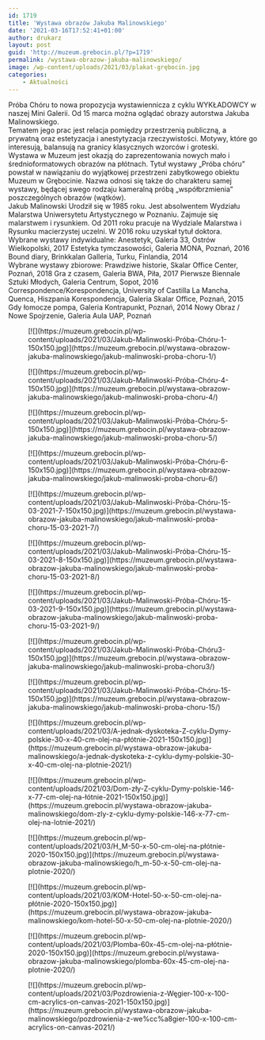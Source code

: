 ```yaml
---
id: 1719
title: 'Wystawa obrazów Jakuba Malinowskiego'
date: '2021-03-16T17:52:41+01:00'
author: drukarz
layout: post
guid: 'http://muzeum.grebocin.pl/?p=1719'
permalink: /wystawa-obrazow-jakuba-malinowskiego/
image: /wp-content/uploads/2021/03/plakat-grębocin.jpg
categories:
    - Aktualności
---
```


<div class="" dir="auto"><div class="ecm0bbzt hv4rvrfc ihqw7lf3 dati1w0a" data-ad-comet-preview="message" data-ad-preview="message" id="jsc_c_vd"><div class="j83agx80 cbu4d94t ew0dbk1b irj2b8pg"><div class="qzhwtbm6 knvmm38d"></div><div class="qzhwtbm6 knvmm38d"><div class="qzhwtbm6 knvmm38d"><div class="kvgmc6g5 cxmmr5t8 oygrvhab hcukyx3x c1et5uql ii04i59q"><div dir="auto">Próba Chóru to nowa propozycja wystawiennicza z cyklu WYKŁADOWCY w naszej Mini Galerii. Od 15 marca można oglądać obrazy autorstwa Jakuba Malinowskiego.</div></div><div class="o9v6fnle cxmmr5t8 oygrvhab hcukyx3x c1et5uql ii04i59q"><div dir="auto">Tematem jego prac jest relacja pomiędzy przestrzenią publiczną, a prywatną oraz estetyzacja i anestytyzacja rzeczywistości. Motywy, które go interesują, balansują na granicy klasycznych wzorców i groteski.</div></div><div class="o9v6fnle cxmmr5t8 oygrvhab hcukyx3x c1et5uql ii04i59q"><div dir="auto">Wystawa w Muzeum jest okazją do zaprezentowania nowych mało i średnioformatowych obrazów na płótnach. Tytuł wystawy „Próba chóru” powstał w nawiązaniu do wyjątkowej przestrzeni zabytkowego obiektu Muzeum w Grębocinie. Nazwa odnosi się także do charakteru samej wystawy, będącej swego rodzaju kameralną próbą „współbrzmienia” poszczególnych obrazów (wątków).</div></div><div class="o9v6fnle cxmmr5t8 oygrvhab hcukyx3x c1et5uql ii04i59q"><div dir="auto">Jakub Malinowski Urodził się w 1985 roku. Jest absolwentem Wydziału Malarstwa Uniwersytetu Artystycznego w Poznaniu. Zajmuje się malarstwem i rysunkiem. Od 2011 roku pracuje na Wydziale Malarstwa i Rysunku macierzystej uczelni. W 2016 roku uzyskał tytuł doktora.</div></div><div class="o9v6fnle cxmmr5t8 oygrvhab hcukyx3x c1et5uql ii04i59q"><div dir="auto">Wybrane wystawy indywidualne: Anestetyk, Galeria 33, Ostrów Wielkopolski, 2017 Estetyka tymczasowości, Galeria MONA, Poznań, 2016 Bound diary, Brinkkalan Galleria, Turku, Finlandia, 2014</div><div dir="auto">Wybrane wystawy zbiorowe: Prawdziwe historie, Skalar Office Center, Poznań, 2018 Gra z czasem, Galeria BWA, Piła, 2017 Pierwsze Biennale Sztuki Młodych, Galeria Centrum, Sopot, 2016 Correspondence/Korespondencja, University of Castilla La Mancha, Quenca, Hiszpania Korespondencja, Galeria Skalar Office, Poznań, 2015 Gdy łomocze pompa, Galeria Kontrapunkt, Poznań, 2014 Nowy Obraz / Nowe Spojrzenie, Galeria Aula UAP, Poznań</div><div dir="auto"></div></div><div dir="auto"><div class="gallery galleryid-1719 gallery-columns-5 gallery-size-thumbnail" id="gallery-6"><figure class="gallery-item"><div class="gallery-icon landscape"> [![](https://muzeum.grebocin.pl/wp-content/uploads/2021/03/Jakub-Malinwoski-Próba-Chóru-1-150x150.jpg)](https://muzeum.grebocin.pl/wystawa-obrazow-jakuba-malinowskiego/jakub-malinwoski-proba-choru-1/) </div></figure><figure class="gallery-item"><div class="gallery-icon landscape"> [![](https://muzeum.grebocin.pl/wp-content/uploads/2021/03/Jakub-Malinwoski-Próba-Chóru-4-150x150.jpg)](https://muzeum.grebocin.pl/wystawa-obrazow-jakuba-malinowskiego/jakub-malinwoski-proba-choru-4/) </div></figure><figure class="gallery-item"><div class="gallery-icon landscape"> [![](https://muzeum.grebocin.pl/wp-content/uploads/2021/03/Jakub-Malinwoski-Próba-Chóru-5-150x150.jpg)](https://muzeum.grebocin.pl/wystawa-obrazow-jakuba-malinowskiego/jakub-malinwoski-proba-choru-5/) </div></figure><figure class="gallery-item"><div class="gallery-icon landscape"> [![](https://muzeum.grebocin.pl/wp-content/uploads/2021/03/Jakub-Malinwoski-Próba-Chóru-6-150x150.jpg)](https://muzeum.grebocin.pl/wystawa-obrazow-jakuba-malinowskiego/jakub-malinwoski-proba-choru-6/) </div></figure><figure class="gallery-item"><div class="gallery-icon landscape"> [![](https://muzeum.grebocin.pl/wp-content/uploads/2021/03/Jakub-Malinwoski-Próba-Chóru-15-03-2021-7-150x150.jpg)](https://muzeum.grebocin.pl/wystawa-obrazow-jakuba-malinowskiego/jakub-malinwoski-proba-choru-15-03-2021-7/) </div></figure><figure class="gallery-item"><div class="gallery-icon landscape"> [![](https://muzeum.grebocin.pl/wp-content/uploads/2021/03/Jakub-Malinwoski-Próba-Chóru-15-03-2021-8-150x150.jpg)](https://muzeum.grebocin.pl/wystawa-obrazow-jakuba-malinowskiego/jakub-malinwoski-proba-choru-15-03-2021-8/) </div></figure><figure class="gallery-item"><div class="gallery-icon landscape"> [![](https://muzeum.grebocin.pl/wp-content/uploads/2021/03/Jakub-Malinwoski-Próba-Chóru-15-03-2021-9-150x150.jpg)](https://muzeum.grebocin.pl/wystawa-obrazow-jakuba-malinowskiego/jakub-malinwoski-proba-choru-15-03-2021-9/) </div></figure><figure class="gallery-item"><div class="gallery-icon landscape"> [![](https://muzeum.grebocin.pl/wp-content/uploads/2021/03/Jakub-Malinwoski-Próba-Chóru3-150x150.jpg)](https://muzeum.grebocin.pl/wystawa-obrazow-jakuba-malinowskiego/jakub-malinwoski-proba-choru3/) </div></figure><figure class="gallery-item"><div class="gallery-icon landscape"> [![](https://muzeum.grebocin.pl/wp-content/uploads/2021/03/Jakub-Malinwoski-Próba-Chóru-15-150x150.jpg)](https://muzeum.grebocin.pl/wystawa-obrazow-jakuba-malinowskiego/jakub-malinwoski-proba-choru-15/) </div></figure><figure class="gallery-item"><div class="gallery-icon landscape"> [![](https://muzeum.grebocin.pl/wp-content/uploads/2021/03/A-jednak-dyskoteka-Z-cyklu-Dymy-polskie-30-x-40-cm-olej-na-płótnie-2021-150x150.jpg)](https://muzeum.grebocin.pl/wystawa-obrazow-jakuba-malinowskiego/a-jednak-dyskoteka-z-cyklu-dymy-polskie-30-x-40-cm-olej-na-plotnie-2021/) </div></figure><figure class="gallery-item"><div class="gallery-icon portrait"> [![](https://muzeum.grebocin.pl/wp-content/uploads/2021/03/Dom-zły-Z-cyklu-Dymy-polskie-146-x-77-cm-olej-na-łótnie-2021-150x150.jpg)](https://muzeum.grebocin.pl/wystawa-obrazow-jakuba-malinowskiego/dom-zly-z-cyklu-dymy-polskie-146-x-77-cm-olej-na-lotnie-2021/) </div></figure><figure class="gallery-item"><div class="gallery-icon portrait"> [![](https://muzeum.grebocin.pl/wp-content/uploads/2021/03/H_M-50-x-50-cm-olej-na-płótnie-2020-150x150.jpg)](https://muzeum.grebocin.pl/wystawa-obrazow-jakuba-malinowskiego/h_m-50-x-50-cm-olej-na-plotnie-2020/) </div></figure><figure class="gallery-item"><div class="gallery-icon portrait"> [![](https://muzeum.grebocin.pl/wp-content/uploads/2021/03/KOM-Hotel-50-x-50-cm-olej-na-płótnie-2020-150x150.jpg)](https://muzeum.grebocin.pl/wystawa-obrazow-jakuba-malinowskiego/kom-hotel-50-x-50-cm-olej-na-plotnie-2020/) </div></figure><figure class="gallery-item"><div class="gallery-icon portrait"> [![](https://muzeum.grebocin.pl/wp-content/uploads/2021/03/Plomba-60x-45-cm-olej-na-płótnie-2020-150x150.jpg)](https://muzeum.grebocin.pl/wystawa-obrazow-jakuba-malinowskiego/plomba-60x-45-cm-olej-na-plotnie-2020/) </div></figure><figure class="gallery-item"><div class="gallery-icon landscape"> [![](https://muzeum.grebocin.pl/wp-content/uploads/2021/03/Pozdrowienia-z-Węgier-100-x-100-cm-acrylics-on-canvas-2021-150x150.jpg)](https://muzeum.grebocin.pl/wystawa-obrazow-jakuba-malinowskiego/pozdrowienia-z-we%cc%a8gier-100-x-100-cm-acrylics-on-canvas-2021/) </div></figure> </div></div></div></div></div></div></div>
